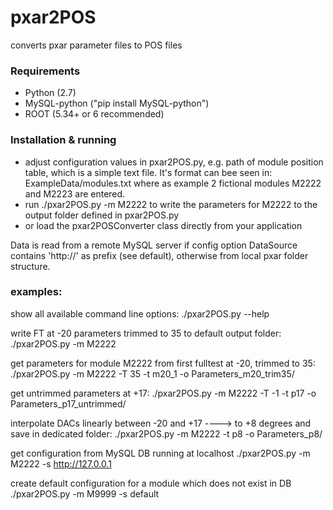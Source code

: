# pxar2POS
converts pxar parameter files to POS files


### Requirements

- Python (2.7)
- MySQL-python ("pip install MySQL-python")
- ROOT (5.34+ or 6 recommended)


### Installation & running

- adjust configuration values in pxar2POS.py, e.g. path of module position table, which is a simple text file. It's format can bee seen in: ExampleData/modules.txt where as example 2 fictional modules M2222 and M2223 are entered.
- run ./pxar2POS.py -m M2222 to write the parameters for M2222 to the output folder defined in pxar2POS.py
- or load the pxar2POSConverter class directly from your application

Data is read from a remote MySQL server if config option DataSource contains 'http://' as prefix (see default), otherwise from local pxar folder structure.


### examples:
show all available command line options:
./pxar2POS.py --help

write FT at -20 parameters trimmed to 35 to default output folder:
./pxar2POS.py -m M2222

get parameters for module M2222 from first fulltest at -20, trimmed to 35:
./pxar2POS.py -m M2222 -T 35 -t m20_1 -o Parameters_m20_trim35/

get untrimmed parameters at +17:
./pxar2POS.py -m M2222 -T -1 -t p17 -o Parameters_p17_untrimmed/

interpolate DACs linearly between -20 and +17 ----> to +8 degrees and save in dedicated folder:
./pxar2POS.py -m M2222 -t p8 -o Parameters_p8/

get configuration from MySQL DB running at localhost
./pxar2POS.py -m M2222 -s http://127.0.0.1

create default configuration for a module which does not exist in DB
./pxar2POS.py -m M9999 -s default
